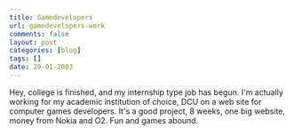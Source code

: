 ```yaml
---
title: Gamedevelopers
url: gamedevelopers-work
comments: false
layout: post
categories: [blog]
tags: []
date: 29-01-2003
---
```

Hey, college is finished, and my internship type job has begun. I'm actually working for my academic institution of choice, DCU on a web site for computer games developers. It's a good project, 8 weeks, one big website, money from Nokia and O2. Fun and games abound.